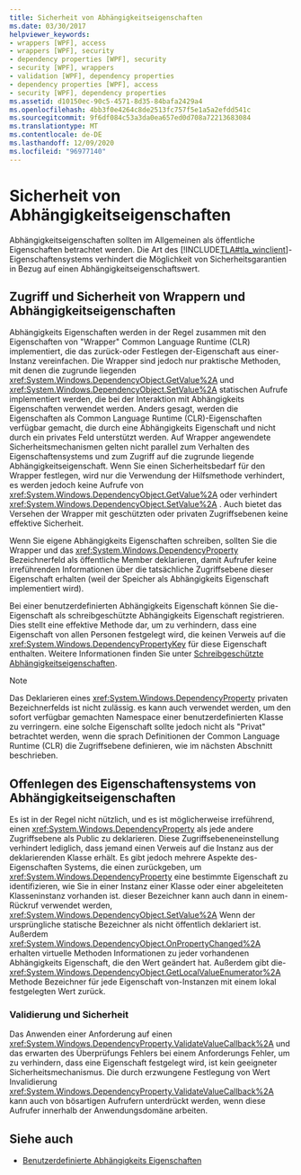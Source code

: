 ```yaml
---
title: Sicherheit von Abhängigkeitseigenschaften
ms.date: 03/30/2017
helpviewer_keywords:
- wrappers [WPF], access
- wrappers [WPF], security
- dependency properties [WPF], security
- security [WPF], wrappers
- validation [WPF], dependency properties
- dependency properties [WPF], access
- security [WPF], dependency properties
ms.assetid: d10150ec-90c5-4571-8d35-84bafa2429a4
ms.openlocfilehash: 4bb3f0e4264c8de2513fc757f5e1a5a2efdd541c
ms.sourcegitcommit: 9f6df084c53a3da0ea657ed0d708a72213683084
ms.translationtype: MT
ms.contentlocale: de-DE
ms.lasthandoff: 12/09/2020
ms.locfileid: "96977140"
---
```

# <a name="dependency-property-security"></a>Sicherheit von Abhängigkeitseigenschaften
Abhängigkeitseigenschaften sollten im Allgemeinen als öffentliche Eigenschaften betrachtet werden. Die Art des [!INCLUDE[TLA#tla_winclient](../../../includes/tlasharptla-winclient-md.md)]-Eigenschaftensystems verhindert die Möglichkeit von Sicherheitsgarantien in Bezug auf einen Abhängigkeitseigenschaftswert.  

<a name="AccessSecurity"></a>
## <a name="access-and-security-of-wrappers-and-dependency-properties"></a>Zugriff und Sicherheit von Wrappern und Abhängigkeitseigenschaften  
 Abhängigkeits Eigenschaften werden in der Regel zusammen mit den Eigenschaften von "Wrapper" Common Language Runtime (CLR) implementiert, die das zurück-oder Festlegen der-Eigenschaft aus einer-Instanz vereinfachen. Die Wrapper sind jedoch nur praktische Methoden, mit denen die zugrunde liegenden <xref:System.Windows.DependencyObject.GetValue%2A> und <xref:System.Windows.DependencyObject.SetValue%2A> statischen Aufrufe implementiert werden, die bei der Interaktion mit Abhängigkeits Eigenschaften verwendet werden. Anders gesagt, werden die Eigenschaften als Common Language Runtime (CLR)-Eigenschaften verfügbar gemacht, die durch eine Abhängigkeits Eigenschaft und nicht durch ein privates Feld unterstützt werden. Auf Wrapper angewendete Sicherheitsmechanismen gelten nicht parallel zum Verhalten des Eigenschaftensystems und zum Zugriff auf die zugrunde liegende Abhängigkeitseigenschaft. Wenn Sie einen Sicherheitsbedarf für den Wrapper festlegen, wird nur die Verwendung der Hilfsmethode verhindert, es werden jedoch keine Aufrufe von <xref:System.Windows.DependencyObject.GetValue%2A> oder verhindert <xref:System.Windows.DependencyObject.SetValue%2A> . Auch bietet das Versehen der Wrapper mit geschützten oder privaten Zugriffsebenen keine effektive Sicherheit.  
  
 Wenn Sie eigene Abhängigkeits Eigenschaften schreiben, sollten Sie die Wrapper und das <xref:System.Windows.DependencyProperty> Bezeichnerfeld als öffentliche Member deklarieren, damit Aufrufer keine irreführenden Informationen über die tatsächliche Zugriffsebene dieser Eigenschaft erhalten (weil der Speicher als Abhängigkeits Eigenschaft implementiert wird).  
  
 Bei einer benutzerdefinierten Abhängigkeits Eigenschaft können Sie die-Eigenschaft als schreibgeschützte Abhängigkeits Eigenschaft registrieren. Dies stellt eine effektive Methode dar, um zu verhindern, dass eine Eigenschaft von allen Personen festgelegt wird, die keinen Verweis auf die <xref:System.Windows.DependencyPropertyKey> für diese Eigenschaft enthalten. Weitere Informationen finden Sie unter [Schreibgeschützte Abhängigkeitseigenschaften](read-only-dependency-properties.md).  
  
> [!NOTE]
> Das Deklarieren eines <xref:System.Windows.DependencyProperty> privaten Bezeichnerfelds ist nicht zulässig. es kann auch verwendet werden, um den sofort verfügbar gemachten Namespace einer benutzerdefinierten Klasse zu verringern. eine solche Eigenschaft sollte jedoch nicht als "Privat" betrachtet werden, wenn die sprach Definitionen der Common Language Runtime (CLR) die Zugriffsebene definieren, wie im nächsten Abschnitt beschrieben.  
  
<a name="PropertySystemExposure"></a>
## <a name="property-system-exposure-of-dependency-properties"></a>Offenlegen des Eigenschaftensystems von Abhängigkeitseigenschaften  
 Es ist in der Regel nicht nützlich, und es ist möglicherweise irreführend, einen <xref:System.Windows.DependencyProperty> als jede andere Zugriffsebene als Public zu deklarieren. Diese Zugriffsebeneneinstellung verhindert lediglich, dass jemand einen Verweis auf die Instanz aus der deklarierenden Klasse erhält. Es gibt jedoch mehrere Aspekte des-Eigenschaften Systems, die einen zurückgeben, um <xref:System.Windows.DependencyProperty> eine bestimmte Eigenschaft zu identifizieren, wie Sie in einer Instanz einer Klasse oder einer abgeleiteten Klasseninstanz vorhanden ist. dieser Bezeichner kann auch dann in einem-Rückruf verwendet werden, <xref:System.Windows.DependencyObject.SetValue%2A> Wenn der ursprüngliche statische Bezeichner als nicht öffentlich deklariert ist. Außerdem <xref:System.Windows.DependencyObject.OnPropertyChanged%2A> erhalten virtuelle Methoden Informationen zu jeder vorhandenen Abhängigkeits Eigenschaft, die den Wert geändert hat. Außerdem gibt die- <xref:System.Windows.DependencyObject.GetLocalValueEnumerator%2A> Methode Bezeichner für jede Eigenschaft von-Instanzen mit einem lokal festgelegten Wert zurück.  
  
### <a name="validation-and-security"></a>Validierung und Sicherheit  
 Das Anwenden einer Anforderung auf einen <xref:System.Windows.DependencyProperty.ValidateValueCallback%2A> und das erwarten des Überprüfungs Fehlers bei einem Anforderungs Fehler, um zu verhindern, dass eine Eigenschaft festgelegt wird, ist kein geeigneter Sicherheitsmechanismus. Die durch erzwungene Festlegung von Wert Invalidierung <xref:System.Windows.DependencyProperty.ValidateValueCallback%2A> kann auch von bösartigen Aufrufern unterdrückt werden, wenn diese Aufrufer innerhalb der Anwendungsdomäne arbeiten.  
  
## <a name="see-also"></a>Siehe auch

- [Benutzerdefinierte Abhängigkeits Eigenschaften](custom-dependency-properties.md)

